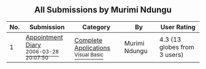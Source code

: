 ﻿<div align="center">

## All Submissions by Murimi Ndungu

</div>

No.  | Submission | Category | By   | User Rating
---- | ---------- | -------- | ---- | -----------
1 | [Appointment Diary<br /><sup>2006-03-28 20:07:50</sup>](https://github.com/Planet-Source-Code/murimi-ndungu-appointment-diary__1-64841) | [Complete Applications<br /><sup>Visual Basic</sup>](../ByCategory/complete-applications__1-27.md) | Murimi Ndungu | 4.3 (13 globes from 3 users)
